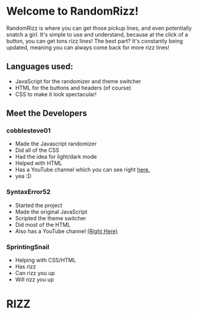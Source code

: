 # Welcome to RandomRizz!
RandomRizz is where you can get those pickup lines, and even potentially snatch a girl. It's simple to use and understand, because at the click of a button, you can get tons rizz lines! The best part? It's constantly being updated, meaning you can always come back for more rizz lines!

## Languages used:
- JavaScript for the randomizer and theme switcher
- HTML for the buttons and headers (of course)
- CSS to make it look spectacular!

## Meet the Developers

### cobblesteve01
- Made the Javascript randomizer
- Did all of the CSS
- Had the idea for light/dark mode
- Helped with HTML
- Has a YouTube channel which you can see right [here.](https://youtube.com/@cobblesteve.official)
- yea :D

### SyntaxError52
- Started the project
- Made the original JavaScript
- Scripted the theme switcher
- Did most of the HTML
- Also has a YouTube channel [(Right Here)](https://youtube.com/@syntax.error.history.)

### SprintingSnail
- Helping with CSS/HTML
- Has rizz
- Can rizz you up
- Will rizz you up
# RIZZ

